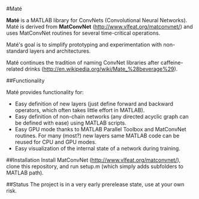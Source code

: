 #Maté

**Maté** is a MATLAB library for ConvNets (Convolutional Neural Networks).
Maté is derived from **MatConvNet** (http://www.vlfeat.org/matconvnet/) and uses MatConvNet routines for several time-critical operations. 

Maté's goal is to simplify prototyping and experimentation with non-standard layers and architectures.

Maté continues the tradition of naming ConvNet libraries after caffeine-related drinks (http://en.wikipedia.org/wiki/Mate_%28beverage%29).

##Functionality

Maté provides functionality for:
* Easy definition of new layers (just define forward and backward operators, which often takes little effort in MATLAB).
* Easy definition of non-chain networks (any directed acyclic graph can be defined with ease) using MATLAB scripts.
* Easy GPU mode thanks to MATLAB Parallel Toolbox and MatConvNet routines. For many (most?) new layers same MATLAB code can be reused for CPU and GPU modes.
* Easy visualization of the internal state of a network during training.

##Installation 
Install MatConvNet (http://www.vlfeat.org/matconvnet/), clone this repository, and run setup.m (which simply adds subfolders to MATLAB path).

##Status
The project is in a very early prerelease state, use at your own risk.


